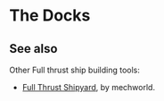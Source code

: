 # The Docks

## See also

Other Full thrust ship building tools: 

* [Full Thrust Shipyard](http://shipyard.mechworld.de/), by mechworld.
